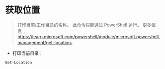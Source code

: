 # 获取位置

> 打印当前/工作目录的名称。
> 此命令只能通过 PowerShell 运行。
> 更多信息：<https://learn.microsoft.com/powershell/module/microsoft.powershell.management/get-location>。

- 打印当前目录：

`Get-Location`